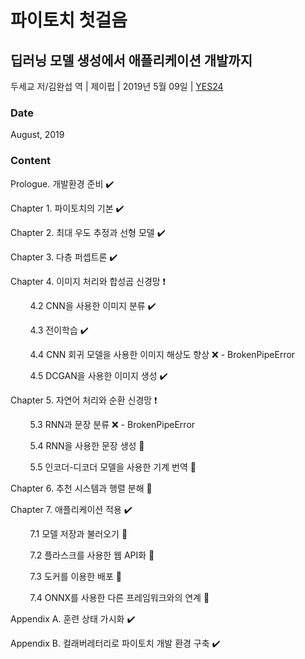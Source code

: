 # 파이토치 첫걸음
## 딥러닝 모델 생성에서 애플리케이션 개발까지

두세교 저/김완섭 역 | 제이펍 | 2019년 5월 09일 | [YES24](http://www.yes24.com/Product/Goods/72307730)

### Date

August, 2019

### Content
Prologue. 개발환경 준비 :heavy_check_mark:

Chapter 1. 파이토치의 기본 :heavy_check_mark:

Chapter 2. 최대 우도 추정과 선형 모델 :heavy_check_mark:

Chapter 3. 다층 퍼셉트론 :heavy_check_mark:

Chapter 4. 이미지 처리와 합성곱 신경망 :heavy_exclamation_mark:

&nbsp; &nbsp; &nbsp; &nbsp; 4.2 CNN을 사용한 이미지 분류 :heavy_check_mark:

&nbsp; &nbsp; &nbsp; &nbsp; 4.3 전이학습 :heavy_check_mark:

&nbsp; &nbsp; &nbsp; &nbsp; 4.4 CNN 회귀 모델을 사용한 이미지 해상도 향상 :x: - BrokenPipeError

&nbsp; &nbsp; &nbsp; &nbsp; 4.5 DCGAN을 사용한 이미지 생성 :heavy_check_mark:

Chapter 5. 자연어 처리와 순환 신경망 :heavy_exclamation_mark:

&nbsp; &nbsp; &nbsp; &nbsp; 5.3 RNN과 문장 분류 :x: - BrokenPipeError

&nbsp; &nbsp; &nbsp; &nbsp; 5.4 RNN을 사용한 문장 생성 :construction:

&nbsp; &nbsp; &nbsp; &nbsp; 5.5 인코더-디코더 모델을 사용한 기계 번역 :construction:

Chapter 6. 추천 시스템과 행렬 분해 :construction:

Chapter 7. 애플리케이션 적용 :heavy_check_mark:

&nbsp; &nbsp; &nbsp; &nbsp; 7.1 모델 저장과 불러오기 :triangular_flag_on_post:

&nbsp; &nbsp; &nbsp; &nbsp; 7.2 플라스크를 사용한 웹 API화 :triangular_flag_on_post:

&nbsp; &nbsp; &nbsp; &nbsp; 7.3 도커를 이용한 배포 :triangular_flag_on_post:

&nbsp; &nbsp; &nbsp; &nbsp; 7.4 ONNX를 사용한 다른 프레임워크와의 연계 :triangular_flag_on_post:

Appendix A. 훈련 상태 가시화 :heavy_check_mark:

Appendix B. 컬래버레터리로 파이토치 개발 환경 구축 :heavy_check_mark:
